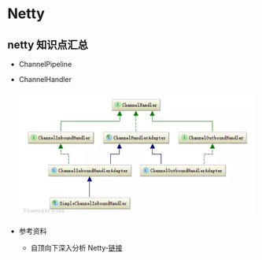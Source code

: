 # Netty

## netty 知识点汇总

- ChannelPipeline

- ChannelHandler

  ![avatar](./img/netty/ChannelHandler.jpg)

- 参考资料
  - 自顶向下深入分析 Netty-[链接](https://www.jianshu.com/p/a9bcd89553f5)